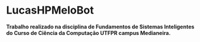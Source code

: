 # LucasHPMeloBot

**Trabalho realizado na disciplina de Fundamentos de Sistemas Inteligentes do Curso de Ciência da Computação UTFPR campus Medianeira.**
